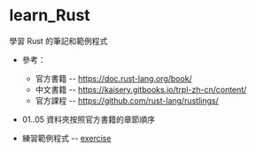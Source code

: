 # learn_Rust
學習 Rust 的筆記和範例程式

* 參考：

    * 官方書籍 -- https://doc.rust-lang.org/book/
    * 中文書籍 -- https://kaisery.gitbooks.io/trpl-zh-cn/content/
    * 官方課程 -- https://github.com/rust-lang/rustlings/

* 01..05 資料夾按照官方書籍的章節順序

* 練習範例程式 -- [exercise](exercise)